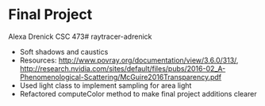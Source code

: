 
Final Project
=====

Alexa Drenick
CSC 473# raytracer-adrenick

- Soft shadows and caustics
- Resources: http://www.povray.org/documentation/view/3.6.0/313/, http://research.nvidia.com/sites/default/files/pubs/2016-02_A-Phenomenological-Scattering/McGuire2016Transparency.pdf
- Used light class to implement sampling for area light
- Refactored computeColor method to make final project additions clearer

